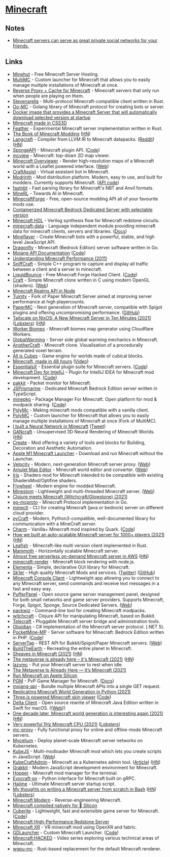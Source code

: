 # [Minecraft](https://www.minecraft.net/en-us/)

## Notes

- [Minecraft servers can serve as great private social networks for your friends.](https://news.ycombinator.com/item?id=29470565)

## Links

- [Minehut](https://minehut.com/) - Free Minecraft Server Hosting.
- [MultiMC](https://github.com/MultiMC/MultiMC5) - Custom launcher for Minecraft that allows you to easily manage multiple installations of Minecraft at once.
- [Reverse Proxy + Cache for Minecraft](https://github.com/benjojo/mcod) - Minecraft servers that only run when people are playing on them.
- [Stevenarella](https://github.com/iceiix/stevenarella) - Multi-protocol Minecraft-compatible client written in Rust.
- [Go-MC](https://github.com/Tnze/go-mc) - Golang library of Minecraft protocol for creating bots or server.
- [Docker image that provides a Minecraft Server that will automatically download selected version at startup](https://github.com/itzg/docker-minecraft-server)
- [Minecraft made in CSS3D](https://github.com/Calada2/Minecraft)
- [Feather](https://github.com/feather-rs/feather) - Experimental Minecraft server implementation written in Rust.
- [The Book of Minecraft Modding](https://thebookofmodding.ml/) ([HN](https://news.ycombinator.com/item?id=23723058))
- [Langcraft](https://github.com/SuperTails/langcraft) - Compiler from LLVM IR to Minecraft datapacks. ([Reddit](https://www.reddit.com/r/rust/comments/hx3we0/langcraft_the_llvm_target_for_minecraft_youve/)) ([HN](https://news.ycombinator.com/item?id=23955371))
- [SpongeAPI](https://www.spongepowered.org/) - Minecraft plugin API. ([Code](https://github.com/SpongePowered/SpongeAPI))
- [mcview](https://github.com/kbinani/mcview) - Minecraft: top-down 2D map viewer.
- [Minecraft Overviewer](https://github.com/overviewer/Minecraft-Overviewer) - Render high-resolution maps of a Minecraft world with a Leaflet powered interface. ([Web](https://overviewer.org/))
- [CraftAssist](https://github.com/facebookresearch/craftassist) - Virtual assistant bot in Minecraft.
- [Modrinth](https://modrinth.com/) - Mod distribution platform. Modern, easy to use, and built for modders. Currently supports Minecraft. ([API code](https://github.com/modrinth/labrinth))
- [fastnbt](https://github.com/owengage/fastnbt) - Fast parsing library for Minecraft's NBT and Anvil formats.
- [MineRL](https://minerl.io/) - Towards AI in Minecraft.
- [MinecraftForge](https://github.com/MinecraftForge/MinecraftForge) - Free, open-source modding API all of your favourite mods use.
- [Containerized Minecraft Bedrock Dedicated Server with selectable version](https://github.com/itzg/docker-minecraft-bedrock-server)
- [Minecraft HDL](https://github.com/itsFrank/MinecraftHDL) - Verilog synthesis flow for Minecraft redstone circuits.
- [minecraft-data](https://github.com/PrismarineJS/minecraft-data) - Language independent module providing minecraft data for minecraft clients, servers and libraries. ([Docs](https://minecraft-data.prismarine.js.org/))
- [Mineflayer](https://github.com/PrismarineJS/mineflayer) - Create Minecraft bots with a powerful, stable, and high level JavaScript API.
- [Dragonfly](https://github.com/df-mc/dragonfly) - Minecraft (Bedrock Edition) server software written in Go.
- [Mojang API Documentation](https://mojang-api-docs.netlify.app/) ([Code](https://github.com/88/mojang-api-docs))
- [Understanding Minecraft Performance (2011)](http://optifog.blogspot.com/2011/08/understanding-minecraft-performance.html)
- [SniffCraft](https://github.com/adepierre/SniffCraft) - Simple C++ program to capture and display all traffic between a client and a server in minecraft.
- [LiquidBounce](https://liquidbounce.net/) - Free Minecraft Forge Hacked Client. ([Code](https://github.com/CCBlueX/LiquidBounce))
- [Craft](https://github.com/fogleman/Craft) - Simple Minecraft clone written in C using modern OpenGL (shaders). ([Web](https://www.michaelfogleman.com/projects/craft/))
- [Minecraft Realms API in Node](https://github.com/revzim/mc-realms)
- [Tuinity](https://github.com/Spottedleaf/Tuinity) - Fork of Paper Minecraft Server aimed at improving server performance at high playercounts.
- [PaperMC](https://papermc.io/) - Next generation of Minecraft server, compatible with Spigot plugins and offering uncompromising performance. ([GitHub](https://github.com/PaperMC))
- [Tailscale on NixOS: A New Minecraft Server in Ten Minutes (2021)](https://tailscale.com/blog/nixos-minecraft/) ([Lobsters](https://lobste.rs/s/yppnts/tailscale_on_nixos_new_minecraft_server)) ([HN](https://news.ycombinator.com/item?id=25843609))
- [Worker Biomes](https://github.com/lspgn/worker-biomes) - Minecraft biomes map generator using Cloudflare Workers.
- [GlobalWarming](https://github.com/nsporillo/GlobalWarming) - Server side global warming mechanics in Minecraft.
- [AnotherCraft](https://github.com/CZDanol/AnotherCraft) - Minecraft clone. Visualisation of a procedurally generated voxel terrain.
- [All is Cubes](https://github.com/kpreid/all-is-cubes) - Game engine for worlds made of cubical blocks.
- [Minecraft, made in 48 hours](https://github.com/jdah/minecraft-weekend) ([Video](https://www.youtube.com/watch?v=4O0_-1NaWnY))
- [EssentialsX](https://essentialsx.net/) - Essential plugin suite for Minecraft servers. ([Code](https://github.com/EssentialsX/Essentials))
- [Minecraft Dev for IntelliJ](https://minecraftdev.org/) - Plugin for IntelliJ IDEA for Minecraft mod development. ([Code](https://github.com/minecraft-dev/MinecraftDev))
- [pakkit](https://github.com/Heath123/pakkit) - Packet monitor for Minecraft.
- [JSPrismarine](https://prismarine.dev/) - Dedicated Minecraft Bedrock Edition server written in TypeScript.
- [minepkg](https://preview.minepkg.io/) - Package Manager For Minecraft. Open platform for mod & modpack sharing. ([Code](https://github.com/minepkg/minepkg))
- [PolyMc](https://github.com/TheEpicBlock/PolyMc) - Making minecraft mods compatible with a vanilla client.
- [PolyMC](https://github.com/PolyMC/PolyMC) - Custom launcher for Minecraft that allows you to easily manage multiple installations of Minecraft at once (Fork of MultiMC).
- [I built a Neural Network in Minecraft](https://www.youtube.com/watch?v=7OdhtAiPfWY) ([Tweet](https://twitter.com/ykilcher/status/1382328460308271104))
- [GANcraft](https://nvlabs.github.io/GANcraft/) - Unsupervised 3D Neural Rendering of Minecraft Worlds. ([HN](https://news.ycombinator.com/item?id=26833972))
- [Create](https://github.com/Creators-of-Create/Create) - Mod offering a variety of tools and blocks for Building, Decoration and Aesthetic Automation.
- [Apple M1 Minecraft Launcher](https://github.com/ezfe/minecraft-jar-command) - Download and run Minecraft without the Launcher.
- [Velocity](https://github.com/VelocityPowered/Velocity) - Modern, next-generation Minecraft server proxy. ([Web](https://velocitypowered.com/))
- [Amulet Map Editor](https://github.com/Amulet-Team/Amulet-Map-Editor) - Minecraft world editor and converter. ([Web](https://www.amuletmc.com/))
- [Iris](https://github.com/IrisShaders/Iris) - Shaders mod for Minecraft intended to be compatible with existing ShadersMod/Optifine shaders.
- [Flywheel](https://github.com/Jozufozu/Flywheel) - Modern engine for modded Minecraft.
- [Minestom](https://github.com/Minestom/Minestom) - Lightweight and multi-threaded Minecraft server. ([Web](https://www.minestom.net/))
- [Clojure meets Minecraft (Witchcraft/Glowstone) (2021)](https://www.youtube.com/watch?v=qgQwhc_DDSY)
- [go-mcproto](https://github.com/BRA1L0R/go-mcproto) - Minecraft Protocol implementation in Go.
- [minectl](https://github.com/dirien/minectl) - CLI for creating Minecraft (java or bedrock) server on different cloud provider.
- [pyCraft](https://github.com/ammaraskar/pyCraft) - Modern, Python3-compatible, well-documented library for communication with a MineCraft server.
- [Charm](https://svenhjol.github.io/Charm/) - Vanilla+ Minecraft mod inspired by Quark. ([Code](https://github.com/svenhjol/Charm))
- [How we built an auto-scalable Minecraft server for 1000+ players (2021)](https://www.worldql.com/posts/2021-08-worldql-scalable-minecraft/) ([HN](https://news.ycombinator.com/item?id=28401224))
- [Leafish](https://github.com/terrarier2111/Leafish) - Minecraft-like multi version client implemented in Rust.
- [Mammoth](https://github.com/WorldQL/mammoth) - Horizontally scalable Minecraft server.
- [Almost free serverless on-demand Minecraft server in AWS](https://github.com/doctorray117/minecraft-ondemand) ([HN](https://news.ycombinator.com/item?id=28454968))
- [minecraft-render](https://github.com/co3moz/minecraft-render) - Minecraft block rendering with node.js.
- [Elementa](https://github.com/Sk1erLLC/Elementa) - Simple, declarative GUI library for Minecraft.
- [Sk1er](https://sk1er.club/) - High quality Minecraft Mods and services. ([Twitter](https://twitter.com/Sk1erLLC)) ([GitHub](https://github.com/Sk1erLLC))
- [Minecraft Console Client](https://github.com/ORelio/Minecraft-Console-Client) - Lightweight app allowing you to connect to any Minecraft server, send commands and receive text messages in a fast and easy way.
- [PufferPanel](https://github.com/PufferPanel/PufferPanel) - Open source game server management panel, designed for both small networks and game server providers. Supports Minecraft, Forge, Spigot, Sponge, Source Dedicated Servers. ([Web](https://www.pufferpanel.com/))
- [packwiz](https://github.com/comp500/packwiz) - Command-line tool for creating Minecraft modpacks.
- [witchcraft](https://github.com/lambdaisland/witchcraft) - Clojure API for manipulating Minecraft, based on Bukkit.
- [Telecraft](https://github.com/telecraft/telecraft) - Pluggable Minecraft server bridge and administration tools.
- [Obsidian](https://github.com/ObsidianMC/Obsidian) - C# implementation of the Minecraft server protocol. (.NET 5).
- [PocketMine-MP](https://pmmp.io/) - Server software for Minecraft: Bedrock Edition written in PHP. ([Code](https://github.com/pmmp/PocketMine-MP))
- [ServerTap](https://github.com/phybros/servertap) - REST API for Bukkit/Spigot/Paper Minecraft servers. ([Web](https://servertap.io/))
- [BuildTheEarth](https://buildtheearth.net/) - Recreating the entire planet in Minecraft.
- [Sheaves in Minecraft (2021)](https://quoteme.github.io/posts/sheaves_in_minecraft) ([HN](https://news.ycombinator.com/item?id=29055847))
- [The metaverse is already here – it's Minecraft (2021)](https://clivethompson.medium.com/the-metaverse-is-already-here-its-minecraft-99c89ed8ba2) ([HN](https://news.ycombinator.com/item?id=29083271))
- [lazymc](https://github.com/timvisee/lazymc) - Put your Minecraft server to rest when idle.
- [The Metaverse Is Already Here — It’s Minecraft (2021)](https://debugger.medium.com/the-metaverse-is-already-here-its-minecraft-99c89ed8ba2)
- [Run Minecraft on Apple Silicon](https://github.com/ezfe/m1craft)
- [PGM](https://github.com/PGMDev/PGM) - PvP Game Manager for Minecraft. ([Docs](https://pgm.dev/))
- [mojang-api](https://github.com/Electroid/mojang-api) - Bundle multiple Minecraft APIs into a single GET request.
- [Replicating Minecraft World Generation in Python (2021)](https://towardsdatascience.com/replicating-minecraft-world-generation-in-python-1b491bc9b9a4)
- [Three.js powered Minecraft skin viewer](https://bs-community.github.io/skinview3d/) ([Code](https://github.com/bs-community/skinview3d))
- [Delta Client](https://github.com/stackotter/delta-client) - Open source rewrite of Minecraft Java Edition written in Swift for macOS. (([Web](https://delta.stackotter.dev/)))
- [One decade later, Minecraft world generation is interesting again (2021)](https://dither8.xyz/blog/minecraft-cliffs-terrain/) ([HN](https://news.ycombinator.com/item?id=29446877))
- [Very powerful 1Hz Minecraft CPU (2021)](https://www.youtube.com/watch?v=FDiapbD0Xfg) ([Lobsters](https://lobste.rs/s/isyomf/very_powerful_1hz_minecraft_cpu))
- [mc-proxy](https://github.com/101arrowz/mc-proxy) - Fully functional proxy for online and offline-mode Minecraft servers.
- [Mycelium](https://github.com/nikhiljha/mycelium) - Deploy planet-scale Minecraft server networks on Kubernetes.
- [KubeJS](https://github.com/KubeJS-Mods/KubeJS) - Multi-modloader Minecraft mod which lets you create scripts in JavaScript. ([Web](https://kubejs.com/))
- [KubeCraftAdmin](https://github.com/erjadi/kubecraftadmin) - Minecraft as a Kubernetes admin tool. ([Article](https://eric-jadi.medium.com/minecraft-as-a-k8s-admin-tool-cf16f890de42)) ([HN](https://news.ycombinator.com/item?id=29816972))
- [Grakkit](https://github.com/grakkit/grakkit) - Modern JavaScript development environment for Minecraft.
- [Hopper](https://github.com/tebibytemedia/hopper) - Minecraft mod manager for the terminal.
- [Evocraft-py](https://github.com/real-itu/Evocraft-py) - Python interface for Minecraft built on gRPC.
- [Hajime](https://github.com/Slackadays/Hajime) - Ultimate Minecraft server startup script.
- [My thoughts on writing a Minecraft server from scratch in Bash](https://sdomi.pl/weblog/15-witchcraft-minecraft-server-in-bash/) ([HN](https://news.ycombinator.com/item?id=30347501)) ([Lobsters](https://lobste.rs/s/rbocxw/my_thoughts_on_writing_minecraft_server))
- [Minecraft Modern](https://wiki.vg/Main_Page) - Reverse-engineering Minecraft.
- [Minecraft compiled natively for  Silicon](https://github.com/raphtlw/m1necraft)
- [Cuberite](https://cuberite.org/) - Lightweight, fast and extensible game server for Minecraft. ([Code](https://github.com/cuberite/cuberite))
- [Minecraft High-Performance Redstone Server](https://github.com/MCHPR/MCHPRS)
- [Minecraft XR](https://github.com/Sorenon/MCXR) - VR minecraft mod using OpenXR and fabric.
- [GDLauncher](https://gdevs.io/) - Custom Minecraft Launcher. ([Code](https://github.com/gorilla-devs/GDLauncher))
- [Minecraft:HACKED](https://github.com/LiveOverflow/minecraft-hacked) - Video series exploring various technical areas of Minecraft.
- [wgpu-mc](https://github.com/wgpu-mc/wgpu-mc) - Rust-based replacement for the default Minecraft renderer.

